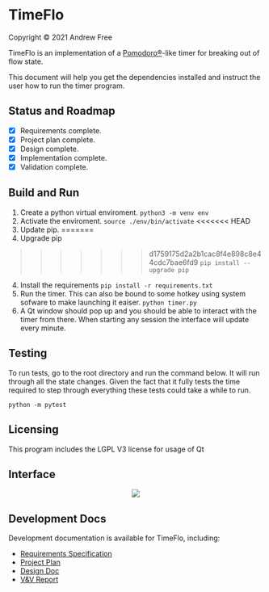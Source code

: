 # TimeFlo
Copyright &copy; 2021 Andrew Free

TimeFlo is an implementation of a
[Pomodoro&reg;](https://en.wikipedia.org/wiki/Pomodoro_Technique)-like
timer for breaking out of flow state.

This document will help you get the dependencies installed and instruct the user how to run the timer program. 
## Status and Roadmap

* [X] Requirements complete.
* [X] Project plan complete.
* [X] Design complete.
* [X] Implementation complete.
* [X] Validation complete.

## Build and Run

1. Create a python virtual enviroment.
```python3 -m venv env```
2. Activate the enviroment.
```source ./env/bin/activate```
<<<<<<< HEAD
3. Update pip.
=======
3. Upgrade pip
>>>>>>> d1759175d2a2b1cac8f4e898c8e44cdc7bae6fd9
```pip install --upgrade pip```
4. Install the requirements 
```pip install -r requirements.txt```
5. Run the timer. This can also be bound to some hotkey using system sofware to make launching it eaiser. 
```python timer.py```
6. A Qt window should pop up and you should be able to interact with the timer from there. When starting any session the interface will update every minute. 

## Testing

To run tests, go to the root directory and run the command below. It will run through all the state changes. Given the fact that it fully tests the time required to step through everything these tests could take a while to run.
```
python -m pytest
```

## Licensing

This program includes the LGPL V3 license for usage of Qt

## Interface 

<p align="center"><img src="screenshots/interface.png"></p>

## Development Docs

Development documentation is available for TimeFlo, including:

* [Requirements Specification](docs/requirements.md)
* [Project Plan](docs/plan.md)
* [Design Doc](docs/design.md)
* [V&amp;V Report](docs/vnv.md)
